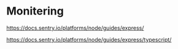 # Monitering

https://docs.sentry.io/platforms/node/guides/express/

https://docs.sentry.io/platforms/node/guides/express/typescript/
